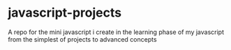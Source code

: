 # javascript-projects
A repo for the mini javascript i create
in the learning phase of my javascript from the simplest of
projects to advanced concepts
